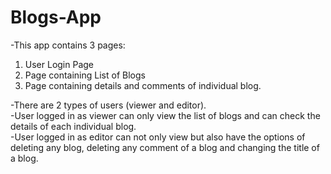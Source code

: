 # Blogs-App

-This app contains 3 pages:
  1) User Login Page
  2) Page containing List of Blogs
  3) Page containing details and comments of individual blog.  
  
 
-There are 2 types of users (viewer and editor).    
-User logged in as viewer can only view the list of blogs and can check the details of each individual blog.    
-User logged in as editor can not only view but also have the options of deleting any blog, deleting any comment of a blog and changing the title of a blog.  
